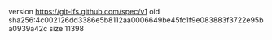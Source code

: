 version https://git-lfs.github.com/spec/v1
oid sha256:4c002126dd3386e5b8112aa0006649be45fc1f9e083883f3722e95ba0939a42c
size 11398
